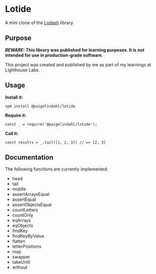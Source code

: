 # Lotide

A mini clone of the [Lodash](https://lodash.com) library.

## Purpose

**_BEWARE:_ This library was published for learning purposes. It is _not_ intended for use in production-grade software.**

This project was created and published by me as part of my learnings at Lighthouse Labs. 

## Usage

**Install it:**

`npm install @paigelindahl/lotide`

**Require it:**

`const _ = require('@paigelindahl/lotide');`

**Call it:**

`const results = _.tail([1, 2, 3]) // => [2, 3]`

## Documentation

The following functions are currently implemented:

* head
* tail
* middle
* assertArraysEqual
* assertEqual
* assertObjectsEqual
* countLetters
* countOnly
* eqArrays
* eqObjects
* findKey
* findKeyByValue
* flatten
* letterPositions
* map
* swapper
* takeUntil
* without